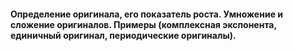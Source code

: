 #### Определение оригинала, его показатель роста. Умножение и сложение оригиналов. Примеры (комплексная экспонента, единичный оригинал, периодические оригиналы).

